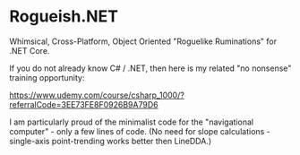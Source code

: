 # Rogueish.NET
Whimsical, Cross-Platform, Object Oriented "Roguelike Ruminations" for .NET Core.

If you do not already know C# / .NET, then here is my related "no nonsense" training opportunity:

https://www.udemy.com/course/csharp_1000/?referralCode=3EE73FE8F0926B9A79D6

I am particularly proud of the minimalist code for the "navigational computer" - only a few lines of code. (No need for slope calculations - single-axis point-trending works better then LineDDA.)
